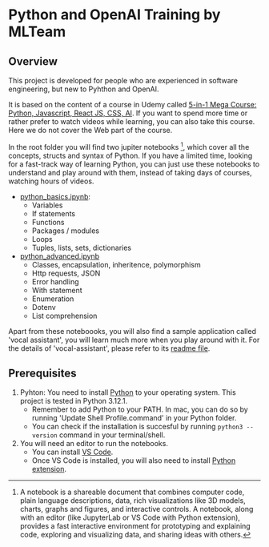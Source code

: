 # Python and OpenAI Training by MLTeam

## Overview

This project is developed for people who are experienced in software engineering, but new to Pyhthon and OpenAI.

It is based on the content of a course in Udemy called [5-in-1 Mega Course: Python, Javascript, React JS, CSS, AI](https://deliveryhero.udemy.com/course/python-ai-crashcourse/learn/lecture/41713364#overview). If you want to spend more time or rather prefer to watch videos while learning, you can also take this course. Here we do not cover the Web part of the course.

In the root folder you will find two jupiter notebooks [^1], which cover all the concepts, structs and syntax of Python. If you have a limited time, looking for a fast-track way of learning Python, you can just use these notebooks to understand and play around with them, instead of taking days of courses, watching hours of videos. 

* [python_basics.ipynb](./python_basics.ipynb):
    * Variables
    * If statements
    * Functions
    * Packages / modules
    * Loops
    * Tuples, lists, sets, dictionaries
* [python_advanced.ipynb](./python_advanced.ipynb)
    * Classes, encapsulation, inheritence, polymorphism
    * Http requests, JSON
    * Error handling
    * With statement
    * Enumeration
    * Dotenv
    * List comprehension

Apart from these noteboooks, you will also find a sample application called 'vocal assistant', you will learn much more when you play around with it. For the details of 'vocal-assistant', please refer to its [readme file](./vocal-assistant/README.md).

## Prerequisites
1. Pyhton: You need to install [Python](https://www.python.org/downloads/) to your operating system. This project is tested in Python 3.12.1.
    * Remember to add Python to your PATH. In mac, you can do so by running 'Update Shell Profile.command' in your Python folder.
    * You can check if the installation is succesful by running `python3 --version` command in your terminal/shell. 
2. You will need an editor to run the notebooks.
    * You can install [VS Code](https://code.visualstudio.com/Download).
    * Once VS Code is installed, you will also need to install [Python extension](https://marketplace.visualstudio.com/items?itemName=ms-python.python).

[^1]: A notebook is a shareable document that combines computer code, plain language descriptions, data, rich visualizations like 3D models, charts, graphs and figures, and interactive controls. A notebook, along with an editor (like JupyterLab or VS Code with Python extension), provides a fast interactive environment for prototyping and explaining code, exploring and visualizing data, and sharing ideas with others.